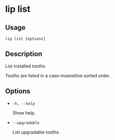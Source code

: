 # lip list

## Usage

```shell
lip list [options]
```

## Description

List installed tooths.

Tooths are listed in a case-insensitive sorted order.

## Options

- `-h, --help`

  Show help.

- `--upgradable`

  List upgradable tooths.